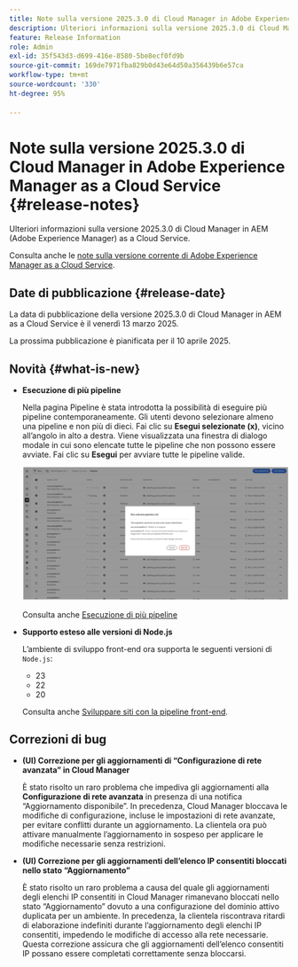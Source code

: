 ```yaml
---
title: Note sulla versione 2025.3.0 di Cloud Manager in Adobe Experience Manager as a Cloud Service
description: Ulteriori informazioni sulla versione 2025.3.0 di Cloud Manager in AEM as a Cloud Service.
feature: Release Information
role: Admin
exl-id: 35f543d3-d699-416e-8580-5be8ecf0fd9b
source-git-commit: 169de7971fba829b0d43e64d50a356439b6e57ca
workflow-type: tm+mt
source-wordcount: '330'
ht-degree: 95%

---
```


# Note sulla versione 2025.3.0 di Cloud Manager in Adobe Experience Manager as a Cloud Service {#release-notes}

<!-- https://wiki.corp.adobe.com/display/DMSArchitecture/Cloud+Manager+2025.03.0+Release -->

Ulteriori informazioni sulla versione 2025.3.0 di Cloud Manager in AEM (Adobe Experience Manager) as a Cloud Service.


Consulta anche le [note sulla versione corrente di Adobe Experience Manager as a Cloud Service](/help/release-notes/release-notes-cloud/release-notes-current.md).

## Date di pubblicazione {#release-date}

La data di pubblicazione della versione 2025.3.0 di Cloud Manager in AEM as a Cloud Service è il venerdì 13 marzo 2025.

La prossima pubblicazione è pianificata per il 10 aprile 2025.

## Novità {#what-is-new}

* **Esecuzione di più pipeline**

  Nella pagina Pipeline è stata introdotta la possibilità di eseguire più pipeline contemporaneamente. Gli utenti devono selezionare almeno una pipeline e non più di dieci. Fai clic su **Esegui selezionate (x)**, vicino all’angolo in alto a destra. Viene visualizzata una finestra di dialogo modale in cui sono elencate tutte le pipeline che non possono essere avviate. Fai clic su **Esegui** per avviare tutte le pipeline valide.

  ![Finestra di dialogo Esegui pipeline selezionate](/help/implementing/cloud-manager/release-notes/assets/run-selected-pipelines.png)

  Consulta anche [Esecuzione di più pipeline](/help/implementing/cloud-manager/configuring-pipelines/managing-pipelines.md#run-multiple-pipelines)

* **Supporto esteso alle versioni di Node.js**

  L’ambiente di sviluppo front-end ora supporta le seguenti versioni di `Node.js`:

   * 23
   * 22
   * 20

  Consulta anche [Sviluppare siti con la pipeline front-end](/help/implementing/developing/introduction/developing-with-front-end-pipelines.md#node-versions). <!-- CMGR-65307 -->

<!--
## Private beta program {#private-beta-program}

Be a part of Cloud Manager's private beta program and have a chance to test upcoming features. -->


## Correzioni di bug

* **(UI) Correzione per gli aggiornamenti di “Configurazione di rete avanzata” in Cloud Manager**

  È stato risolto un raro problema che impediva gli aggiornamenti alla **Configurazione di rete avanzata** in presenza di una notifica “Aggiornamento disponibile”. In precedenza, Cloud Manager bloccava le modifiche di configurazione, incluse le impostazioni di rete avanzate, per evitare conflitti durante un aggiornamento. La clientela ora può attivare manualmente l’aggiornamento in sospeso per applicare le modifiche necessarie senza restrizioni. <!-- CMGR-65913 and CMGR-65788 -->

* **(UI) Correzione per gli aggiornamenti dell’elenco IP consentiti bloccati nello stato “Aggiornamento”**

  È stato risolto un raro problema a causa del quale gli aggiornamenti degli elenchi IP consentiti in Cloud Manager rimanevano bloccati nello stato “Aggiornamento” dovuto a una configurazione del dominio attivo duplicata per un ambiente. In precedenza, la clientela riscontrava ritardi di elaborazione indefiniti durante l’aggiornamento degli elenchi IP consentiti, impedendo le modifiche di accesso alla rete necessarie. Questa correzione assicura che gli aggiornamenti dell’elenco consentiti IP possano essere completati correttamente senza bloccarsi. <!-- CMGR-65786 -->




<!-- ## Known issues {#known-issues} -->
